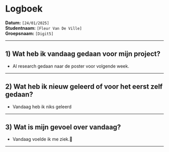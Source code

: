# Logboek

**Datum:** `[24/01/2025]`  
**Studentnaam:** `[Fleur Van De Ville]`  
**Groepsnaam:** `[Digit5]`

---

## 1) Wat heb ik vandaag gedaan voor mijn project?

- Al research gedaan naar de poster voor volgende week.


---
## 2) Wat heb ik nieuw geleerd of voor het eerst zelf gedaan?
 
- Vandaag heb ik niks geleerd

---

## 3) Wat is mijn gevoel over vandaag?

- Vandaag voelde ik me ziek.🤒

---

